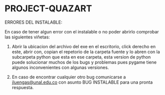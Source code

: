 # PROJECT-QUAZART
ERRORES DEL INSTALABLE:

En caso de tener algun error con el instalable o no poder abrirlo comprobar las siguientes viñetas:

1. Abrir la ubicacion del archivo del exe en el escritorio, click derecho en este, abrir con, copian el repetorio
de la carpeta fuente y lo abren con la subcarpeta python que esta en ese carpeta, esta version de python puede
solucionar muchos de los bugs y problemas pues pygame tiene algunos inconvenientes con algunas versiones.


2. En caso de encontrar cualquier otro bug comunicarse a jluengas@unal.edu.co con asunto BUG INSTALABLE para una
pronta respuesta.
